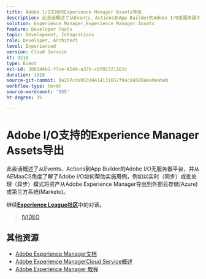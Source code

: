 ```yaml
---
title: Adobe I/O支持的Experience Manager Assets导出
description: 此会话概述了从Events、Actions到App Builder的Adobe I/O无服务器平台，并从AEMaaCS角度了解了Adobe I/O如何帮助实施用例，例如以实时（同步）或批处理（异步）模式将资产从Adobe Experience Manager导出到外部云存储(Azure)或第三方系统(Marketo)。
solution: Experience Manager,Experience Manager Assets
feature: Developer Tools
topic: Development, Integrations
role: Developer, Architect
level: Experienced
version: Cloud Service
kt: 9218
type: Event
exl-id: 38b5d4b1-f7ce-4540-a37b-c8f02321101c
duration: 1918
source-git-commit: 9a297cda953d4414131657f9ac84580aea0eabeb
workflow-type: tm+mt
source-wordcount: '155'
ht-degree: 3%

---
```


# Adobe I/O支持的Experience Manager Assets导出

此会话概述了从Events、Actions到App Builder的Adobe I/O无服务器平台，并从AEMaaCS角度了解了Adobe I/O如何帮助实施用例，例如以实时（同步）或批处理（异步）模式将资产从Adobe Experience Manager导出到外部云存储(Azure)或第三方系统(Marketo)。

继续&#x200B;**[Experience League社区](https://adobe.ly/3mkDXo6)**&#x200B;中的对话。

>[!VIDEO](https://video.tv.adobe.com/v/337842/?quality=12&learn=on&hidetitle=true)

## 其他资源

- [Adobe Experience Manager文档](https://experienceleague.adobe.com/docs/experience-manager-cloud-service.html)
- [Adobe Experience ManagerCloud Service概述](https://experienceleague.adobe.com/docs/experience-manager-cloud-service/overview/home.html)
- [Adobe Experience Manager 教程](https://experienceleague.adobe.com/docs/experience-manager-tutorials.html)
